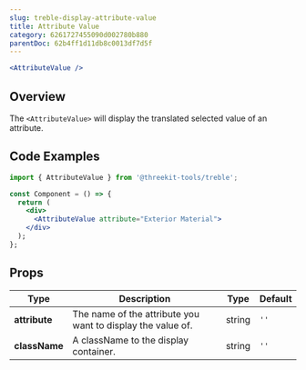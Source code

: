 ```yaml
---
slug: treble-display-attribute-value
title: Attribute Value
category: 6261727455090d002780b880
parentDoc: 62b4ff1d11db8c0013df7d5f
---
```


```jsx
<AttributeValue />
```

## Overview

The `<AttributeValue>` will display the translated selected value of an attribute.

## Code Examples

```jsx
import { AttributeValue } from '@threekit-tools/treble';

const Component = () => {
  return (
    <div>
      <AttributeValue attribute="Exterior Material">
    </div>
  );
};
```

## Props

| Type          | Description                                                 | Type   | Default |
| ------------- | ----------------------------------------------------------- | ------ | ------- |
| **attribute** | The name of the attribute you want to display the value of. | string | `''`    |
| **className** | A className to the display container.                       | string | `''`    |
